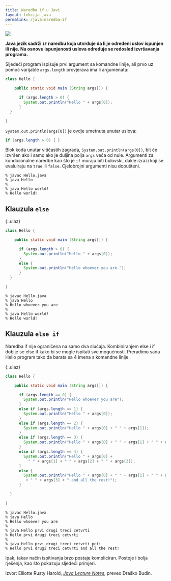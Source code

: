```yaml
---
title: Naredba if u Javi
layout: lekcija-java
permalink: /java-naredba-if
---
```


![](https://upload.wikimedia.org/wikipedia/commons/thumb/c/c5/If-Then-Else-diagram.svg/400px-If-Then-Else-diagram.svg.png)

**Java jezik sadrži `if` naredbu koja utvrđuje da li je određeni uslov ispunjen ili nije. Na osnovu ispunjenosti uslova određuje se redosled izvršavanja programa.**

Sljedeći program ispisuje prvi argument sa komandne linije, ali prvo uz pomoć varijable `args.length` provjerava ima li argumenata:

```java
class Hello {

    public static void main (String args[]) {

      if (args.length > 0) {
        System.out.println("Hello " + args[0]);
      }
  }

}
```

`System.out.println(args[0])` je ovdje umetnuta unutar uslova:

```java
if (args.length > 0) { }
```

Blok koda unutar vitičastih zagrada, `System.out.println(args[0])`, bit će izvršen ako i samo ako je duljina polja `args` veća od nule.
Argumenti za kondicionalne naredbe kao što je `if` moraju biti bulovski, dakle izrazi koji se evaluiraju na `true` ili `false`. Cjelobrojni argumenti nisu dopušteni.

```
% javac Hello.java
% java Hello
%
% java Hello world!
% Hello world!
```

## Klauzula `else`

{:.ulaz}
```java
class Hello {

    public static void main (String args[]) {

      if (args.length > 0) {
        System.out.println("Hello " + args[0]);
      }
      else {
        System.out.println("Hello whoever you are.");
      }
  }

}
```

```
% javac Hello.java
% java Hello
% Hello whoever you are
%
% java Hello world!
% Hello world!
```

## Klauzula `else if`

Naredba if nije ograničena na samo dva slučaja. Kombiniranjem else i if dobije se else if kako bi se mogle ispitati sve mogućnosti. Preradimo sada Hello program tako da barata sa 4 imena s komandne linije.

{:.ulaz}
```java
class Hello {

    public static void main (String args[]) {

      if (args.length == 0) {
        System.out.println("Hello whoever you are");
      }
      else if (args.length == 1) {
        System.out.println("Hello " + args[0]);
      }
      else if (args.length == 2) {
        System.out.println("Hello " + args[0] + " " + args[1]);
      }      
      else if (args.length == 3) {
        System.out.println("Hello " + args[0] + " " + args[1] + " " + args[2]);
      }      
      else if (args.length == 4) {
        System.out.println("Hello " + args[0] +
          " " + args[1] + " " + args[2] + " " + args[3]);
      }      
      else {
        System.out.println("Hello " + args[0] + " " + args[1] + " " + args[2]
         + " " + args[3] + " and all the rest!");
      }

  }

}
```

```
% javac Hello.java
% java Hello
% Hello whoever you are
%
% java Hello prvi drugi treci cetvrti
% Hello prvi drugi treci cetvrti
%
% java Hello prvi drugi treci cetvrti peti
% Hello prvi drugi treci cetvrti and all the rest!
```

Ipak, takav način ispitivanja brzo postaje kompliciran. Postoje i bolja rješenja, kao što pokazuju sljedeći primjeri.

Izvor: Elliotte Rusty Harold, *[Java Lecture Notes](//www.cafeaulait.org/course/index.html)*, preveo Draško Budin.
